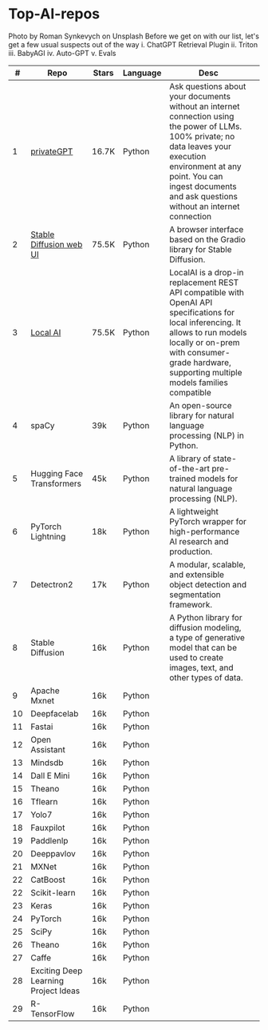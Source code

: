 # Top-AI-repos

Photo by Roman Synkevych on Unsplash
Before we get on with our list, let's get a few usual suspects out of the way
i. ChatGPT Retrieval Plugin
ii. Triton
iii. BabyAGI
iv. Auto-GPT
v. Evals


|#|  Repo  | Stars  |  Language |  Desc |   |
|---|---|---|---|---|---|
|1|[privateGPT](https://github.com/imartinez/privateGPT)|16.7K|   Python |  Ask questions about your documents without an internet connection using the power of LLMs. 100% private; no data leaves your execution environment at any point. You can ingest documents and ask questions without an internet connection |   |
|2|[Stable Diffusion web UI](https://github.com/AUTOMATIC1111/stable-diffusion-webui#stable-diffusion-web-ui)|75.5K| Python   |  A browser interface based on the Gradio library for Stable Diffusion. |   |
|3|[Local AI](https://github.com/go-skynet/local-ai)|75.5K|   Python |  LocalAI is a drop-in replacement REST API compatible with OpenAI API specifications for local inferencing. It allows to run models locally or on-prem with consumer-grade hardware, supporting multiple models families compatible |   |
|4|	spaCy	| 39k		| Python		| An open-source library for natural language processing (NLP) in Python.	|
|5| Hugging Face Transformers	| 45k	| Python	| A library of state-of-the-art pre-trained models for natural language processing (NLP).| 
|6| PyTorch Lightning	| 18k	| Python	| A lightweight PyTorch wrapper for high-performance AI research and production.| 
|7| Detectron2	| 17k	| Python	| A modular, scalable, and extensible object detection and segmentation framework.| 
|8| Stable Diffusion	| 16k	| Python	| A Python library for diffusion modeling, a type of generative model that can be used to create images, text, and other types of data.| 
|9| Apache Mxnet	| 16k	| Python	| | 
|10| Deepfacelab	| 16k	| Python	| | 
|11| Fastai	| 16k	| Python	| | 
|12| Open Assistant	| 16k	| Python	| | 
|13| Mindsdb	| 16k	| Python	| | 
|14| Dall E Mini	| 16k	| Python	| | 
|15| Theano	| 16k	| Python	| | 
|16| Tflearn	| 16k	| Python	| | 
|17| Yolo7	| 16k	| Python	| | 
|18| Fauxpilot	| 16k	| Python	| | 
|19| Paddlenlp	| 16k	| Python	| | 
|20| Deeppavlov	| 16k	| Python	| | 
|21| MXNet	| 16k	| Python	| | 
|22| CatBoost	| 16k	| Python	| | 
|22| Scikit-learn	| 16k	| Python	| | 
|23| Keras	| 16k	| Python	| | 
|24| PyTorch	| 16k	| Python	| | 
|25| SciPy	| 16k	| Python	| | 
|26| Theano	| 16k	| Python	| | 
|27| Caffe	| 16k	| Python	| | 
|28| Exciting Deep Learning Project Ideas	| 16k	| Python	| | 
|29| R-TensorFlow	| 16k	| Python	| | 


